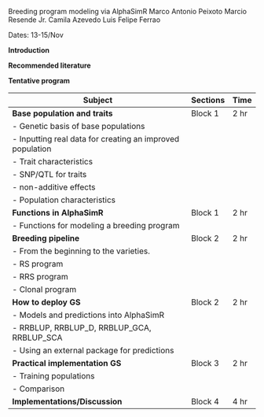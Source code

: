 Breeding program modeling via AlphaSimR
Marco Antonio Peixoto
Marcio Resende Jr.
Camila Azevedo
Luis Felipe Ferrao


Dates: 13-15/Nov

**Introduction**


**Recommended literature**


**Tentative program**


| Subject                                                  | Sections  | Time  |
|----------------------------------------------------------|-----------|-------|
|**Base population and traits**                            |  Block 1  |  2 hr |
| -   Genetic basis of base populations                    |           |       | 
| -   Inputting real data for creating an improved population |           |           |
| -   Trait characteristics                                |           |           |
| -   SNP/QTL for traits                                   |           |           |
| -   non-additive effects                                 |           |           |
| -   Population characteristics                           |           |           |
| **Functions in AlphaSimR**                               | Block 1   | 2 hr      |
| -   Functions for modeling a breeding program            |           |           |
| **Breeding pipeline**                                    | Block 2   | 2 hr      |
| -   From the beginning to the varieties.                 |           |           |
| -   RS program                                           |           |           |
| -   RRS program                                          |           |           |
| -   Clonal program                                       |           |           |
| **How to deploy GS**                                     | Block 2   | 2 hr      |
| -   Models and predictions into AlphaSimR                |           |           |
| -   RRBLUP, RRBLUP_D, RRBLUP_GCA, RRBLUP_SCA             |           |           |
| -   Using an external package for predictions            |           |           |
| **Practical implementation GS**                          | Block 3   | 2 hr      |
| -   Training populations                                 |           |           |
| -   Comparison                                           |           |           |
| **Implementations/Discussion**                           | Block 4   | 4 hr      |

